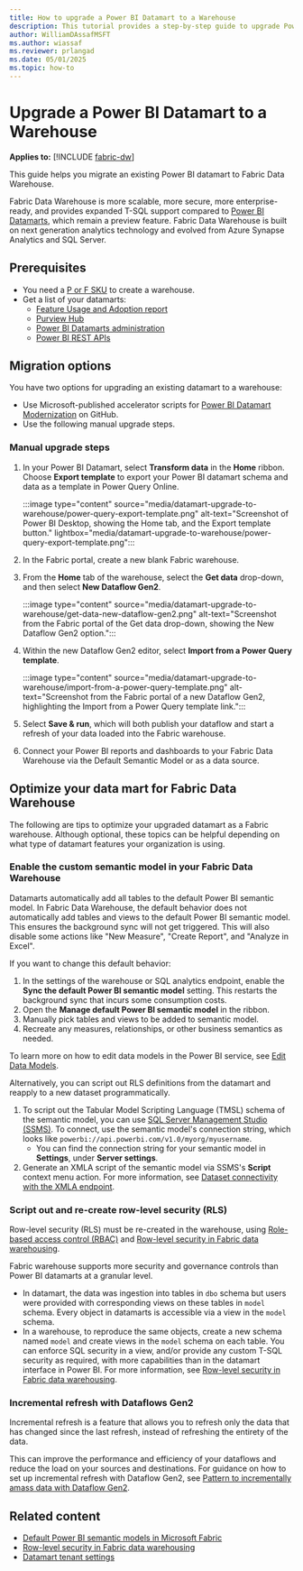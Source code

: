 ```yaml
---
title: How to upgrade a Power BI Datamart to a Warehouse
description: This tutorial provides a step-by-step guide to upgrade Power BI Datamart to a Warehouse in Microsoft Fabric.
author: WilliamDAssafMSFT
ms.author: wiassaf
ms.reviewer: prlangad
ms.date: 05/01/2025
ms.topic: how-to
---
```

# Upgrade a Power BI Datamart to a Warehouse

**Applies to:** [!INCLUDE [fabric-dw](includes/applies-to-version/fabric-dw.md)]

This guide helps you migrate an existing Power BI datamart to Fabric Data Warehouse.

Fabric Data Warehouse is more scalable, more secure, more enterprise-ready, and provides expanded T-SQL support compared to [Power BI Datamarts](/power-bi/transform-model/datamarts/datamarts-overview), which remain a preview feature. Fabric Data Warehouse is built on next generation analytics technology and evolved from Azure Synapse Analytics and SQL Server. 

## Prerequisites

- You need a [P or F SKU](../enterprise/buy-subscription.md#sku-types) to create a warehouse. 
- Get a list of your datamarts: 
    - [Feature Usage and Adoption report](../admin/feature-usage-adoption.md)
    - [Purview Hub](../governance/use-microsoft-purview-hub.md)
    - [Power BI Datamarts administration](/power-bi/transform-model/datamarts/datamarts-administration)
    - [Power BI REST APIs](/rest/api/power-bi/admin)

## Migration options

You have two options for upgrading an existing datamart to a warehouse:

- Use Microsoft-published accelerator scripts for [Power BI Datamart Modernization](https://github.com/microsoft/fabric-toolbox/tree/main/accelerators/power-bi-to-fabric-data-warehouse-modernization) on GitHub. 
- Use the following manual upgrade steps.

### Manual upgrade steps

1. In your Power BI Datamart, select **Transform data** in the **Home** ribbon. Choose **Export template** to export your Power BI datamart schema and data as a template in Power Query Online.

    :::image type="content" source="media/datamart-upgrade-to-warehouse/power-query-export-template.png" alt-text="Screenshot of Power BI Desktop, showing the Home tab, and the Export template button." lightbox="media/datamart-upgrade-to-warehouse/power-query-export-template.png":::

1. In the Fabric portal, create a new blank Fabric warehouse.
1. From the **Home** tab of the warehouse, select the **Get data** drop-down, and then select **New Dataflow Gen2**.

    :::image type="content" source="media/datamart-upgrade-to-warehouse/get-data-new-dataflow-gen2.png" alt-text="Screenshot from the Fabric portal of the Get data drop-down, showing the New Dataflow Gen2 option.":::    

1. Within the new Dataflow Gen2 editor, select **Import from a Power Query template**.

    :::image type="content" source="media/datamart-upgrade-to-warehouse/import-from-a-power-query-template.png" alt-text="Screenshot from the Fabric portal of a new Dataflow Gen2, highlighting the Import from a Power Query template link.":::

1. Select **Save & run**, which will both publish your dataflow and start a refresh of your data loaded into the Fabric warehouse.
1. Connect your Power BI reports and dashboards to your Fabric Data Warehouse via the Default Semantic Model or as a data source. 

## Optimize your data mart for Fabric Data Warehouse

The following are tips to optimize your upgraded datamart as a Fabric warehouse. Although optional, these topics can be helpful depending on what type of datamart features your organization is using.

### Enable the custom semantic model in your Fabric Data Warehouse

Datamarts automatically add all tables to the default Power BI semantic model. In Fabric Data Warehouse, the default behavior does not automatically add tables and views to the default Power BI semantic model. This ensures the background sync will not get triggered. This will also disable some actions like "New Measure", "Create Report", and "Analyze in Excel". 

If you want to change this default behavior:

1. In the settings of the warehouse or SQL analytics endpoint, enable the **Sync the default Power BI semantic model** setting. This restarts the background sync that incurs some consumption costs. 
1. Open the **Manage default Power BI semantic model** in the ribbon. 
1. Manually pick tables and views to be added to semantic model. 
1. Recreate any measures, relationships, or other business semantics as needed. 

To learn more on how to edit data models in the Power BI service, see [Edit Data Models](/power-bi/transform-model/service-edit-data-models).

Alternatively, you can script out RLS definitions from the datamart and reapply to a new dataset programmatically. 

1. To script out the Tabular Model Scripting Language (TMSL) schema of the semantic model, you can use [SQL Server Management Studio (SSMS)](https://aka.ms/ssms). To connect, use the semantic model's connection string, which looks like `powerbi://api.powerbi.com/v1.0/myorg/myusername`. 
    - You can find the connection string for your semantic model in **Settings**, under **Server settings**. 
1. Generate an XMLA script of the semantic model via SSMS's **Script** context menu action. For more information, see [Dataset connectivity with the XMLA endpoint](/power-bi/enterprise/service-premium-connect-tools#connect-with-ssms).

### Script out and re-create row-level security (RLS) 

Row-level security (RLS) must be re-created in the warehouse, using [Role-based access control (RBAC)](../admin/roles.md) and [Row-level security in Fabric data warehousing](row-level-security.md).

Fabric warehouse supports more security and governance controls than Power BI datamarts at a granular level. 

- In datamart, the data was ingestion into tables in `dbo` schema but users were provided with corresponding views on these tables in `model` schema. Every object in datamarts is accessible via a view in the `model` schema.
- In a warehouse, to reproduce the same objects, create a new schema named `model` and create views in the `model` schema on each table. You can enforce SQL security in a view, and/or provide any custom T-SQL security as required, with more capabilities than in the datamart interface in Power BI. For more information, see [Row-level security in Fabric data warehousing](row-level-security.md).

### Incremental refresh with Dataflows Gen2

Incremental refresh is a feature that allows you to refresh only the data that has changed since the last refresh, instead of refreshing the entirety of the data. 

This can improve the performance and efficiency of your dataflows and reduce the load on your sources and destinations. For guidance on how to set up incremental refresh with Dataflow Gen2, see [Pattern to incrementally amass data with Dataflow Gen2](../data-factory/tutorial-setup-incremental-refresh-with-dataflows-gen2.md).

## Related content

- [Default Power BI semantic models in Microsoft Fabric](semantic-models.md)
- [Row-level security in Fabric data warehousing](row-level-security.md)
- [Datamart tenant settings](../admin/service-admin-portal-datamart.md)